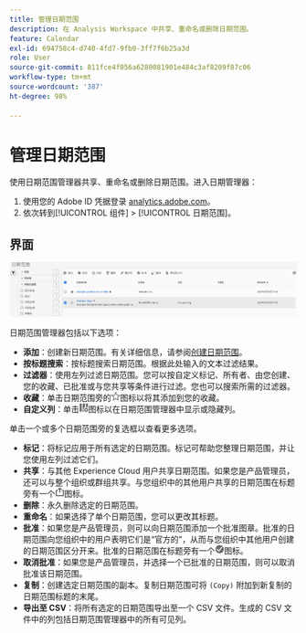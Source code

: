 ```yaml
---
title: 管理日期范围
description: 在 Analysis Workspace 中共享、重命名或删除日期范围。
feature: Calendar
exl-id: 694758c4-d740-4fd7-9fb0-3ff7f6b25a3d
role: User
source-git-commit: 811fce4f056a6280081901e484c3af8209f87c06
workflow-type: tm+mt
source-wordcount: '387'
ht-degree: 98%

---
```


# 管理日期范围

使用日期范围管理器共享、重命名或删除日期范围。进入日期管理器：

1. 使用您的 Adobe ID 凭据登录 [analytics.adobe.com](https://analytics.adobe.com)。
1. 依次转到[!UICONTROL 组件] > [!UICONTROL 日期范围]。

## 界面

![突出显示了示例范围的日期范围。](../assets/date-range-ui.png)

日期范围管理器包括以下选项：

* **添加**：创建新日期范围。有关详细信息，请参阅[创建日期范围](create.md)。
* **按标题搜索**：按标题搜索日期范围。根据此处输入的文本过滤结果。
* **过滤器**：使用左列过滤日期范围。您可以按自定义标记、所有者、由您创建、您的收藏、已批准或与您共享等条件进行过滤。您也可以搜索所需的过滤器。
* **收藏**：单击日期范围旁的![星型](../assets/star.png)图标以将其添加到您的收藏。
* **自定义列**：单击![列](../assets/columns.png)图标以在日期范围管理器中显示或隐藏列。

单击一个或多个日期范围旁的复选框以查看更多选项。

* **标记**：将标记应用于所有选定的日期范围。标记可帮助您整理日期范围，并让您使用左列过滤它们。
* **共享**：与其他 Experience Cloud 用户共享日期范围。如果您是产品管理员，还可以与整个组织或群组共享。与您组织中的其他用户共享的日期范围在标题旁有一个![共享](../assets/shared.png)图标。
* **删除**：永久删除选定的日期范围。
* **重命名**：如果选择了单个日期范围，您可以更改其标题。
* **批准**：如果您是产品管理员，则可以向日期范围添加一个批准图章。批准的日期范围向您组织中的用户表明它们是“官方的”，从而与您组织中其他用户创建的日期范围区分开来。批准的日期范围在标题旁有一个![批准](../assets/approved.png)图标。
* **取消批准**：如果您是产品管理员，并选择一个已批准的日期范围，则可以取消批准该日期范围。
* **复制**：创建选定日期范围的副本。复制日期范围可将 `(Copy)` 附加到新复制的日期范围标题的末尾。
* **导出至 CSV**：将所有选定的日期范围导出至一个 CSV 文件。生成的 CSV 文件中的列包括日期范围管理器中的所有可见列。
